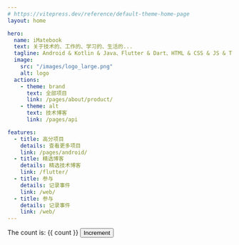 ```yaml
---
# https://vitepress.dev/reference/default-theme-home-page
layout: home

hero:
  name: iMatebook
  text: 关于技术的、工作的、学习的、生活的...
  tagline: Android & Kotlin & Java、Flutter & Dart、HTML & CSS & JS & TS & Vue、以及 uniApp、快应用、微信 & 抖音 & 快手小程序...
  image:
    src: "/images/logo_large.png"
    alt: logo
  actions:
    - theme: brand
      text: 全部项目
      link: /pages/about/product/
    - theme: alt
      text: 技术博客
      link: /pages/api

features:
  - title: 高分项目
    details: 查看更多项目
    link: /pages/android/
  - title: 精选博客
    details: 精选技术博客
    link: /flutter/
  - title: 参与
    details: 记录事件
    link: /web/
  - title: 参与
    details: 记录事件
    link: /web/
---
```


<script setup>
    import { ref } from 'vue'
    const count = ref(0)
</script>

<div :class="$style.layout">
   The count is: {{ count }}
  <button :class="$style.button" @click="count++">Increment</button>
</div>

<style module>
.layout {
    margin:0 12vw;
    display: flex;
    flex-direction: column;
    justify-content: flex-start;
    align-items: flex-start;
}
.button {
  color: red;
  font-weight: bold;
}
</style>
